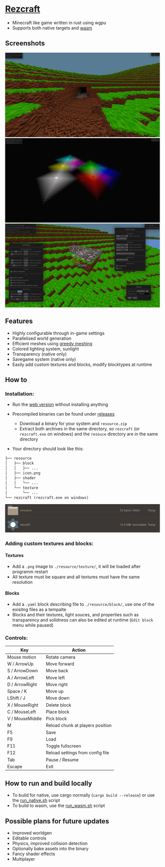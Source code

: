 # [Rezcraft](https://shapur1234.github.io/Rezcraft-Demo/ "Link to web version (mobile controls not supported)")

* Minecraft like game written in rust using wgpu
* Supports both native targets and [wasm](https://en.wikipedia.org/wiki/WebAssembly)

## Screenshots

![Sunlight](/screenshot/2.png?raw=true "Sunlight")
![Lighting](/screenshot/3.png?raw=true "Lighting")
![UI](/screenshot/4.png?raw=true "UI")

## Features

* Highly configurable through in-game settings
* Parallelised world generation
* Efficient meshes using [greedy meshing](https://0fps.net/2012/06/30/meshing-in-a-minecraft-game/)
* Colored lighting system, sunlight
* Transparency (native only)
* Savegame system (native only)
* Easily add custom textures and blocks, modify blocktypes at runtime

## How to

### Installation: 

* Run the [web version](https://shapur1234.github.io/Rezcraft-Demo/ "Link to web version (mobile controls not supported)") without installing anything
* Precompiled binaries can be found under [releases](https://github.com/Shapur1234/Rezcraft/releases)
  * Download a binary for your system and `resource.zip`
  * Extract both archives in the same directory, so `rezcraft` (or `rezcraft.exe` on windows) and the `resouce` directory are in the same directory

* Your directory should look like this: 
```
├── resource
│   ├── block
│   │   ├── ...
│   ├── icon.png
│   ├── shader
│   │   └── ...
│   └── texture
│       └── ...
└── rezcraft (rezcraft.exe on windows)
```
![Directory](/screenshot/directory_strucutre.png?raw=true "Directory")

### Adding custom textures and blocks: 

#### Textures

* Add a `.png` image to `./resource/texture/`, it will be loaded after programm restart
* All texture must be square and all textures must have the same resolution

#### Blocks

* Add a `.yaml` block describing file to `./resource/block/`, use one of the exisitng files as a tempalte
* Blocks and their textures, light souces, and properties such as transparency and solidness can also be edited at runtime (`Edit block` menu while paused) 

### Controls:

| Key             | Action                           |
| --------------- | -------------------------------- |
| Mouse motion    | Rotate camera                    |
| W / ArrowUp     | Move forward                     |
| S / ArrowDown   | Move back                        |
| A / ArrowLeft   | Move left                        |
| D / ArrowRight  | Move right                       |
| Space / K       | Move up                          |
| LShift / J      | Move down                        |
| X / MouseRight  | Delete block                     |
| C / MouseLeft   | Place block                      |
| V / MouseMiddle | Pick block                       |
| M               | Reload chunk at players position |
| F5              | Save                             |
| F9              | Load                             |
| F11             | Toggle fullscreen                |
| F12             | Reload settings from config file |
| Tab             | Pause / Resume                   |
| Escape          | Exit                             |

## How to run and build locally

* To build for native, use cargo normally (`cargo build --release`) or use the [run_native.sh](/script/run_native.sh) script
* To build to wasm, use the [run_wasm.sh](/script/run_wasm.sh) script

## Possible plans for future updates

* Improved worldgen
* Editable controls
* Physics, improved collision detection
* Optionally bake assets into the binary
* Fancy shader effects
* Multiplayer
